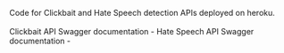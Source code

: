 Code for Clickbait and Hate Speech detection APIs deployed on heroku. <br> <br>
Clickbait API Swagger documentation - 
Hate Speech API Swagger documentation -



